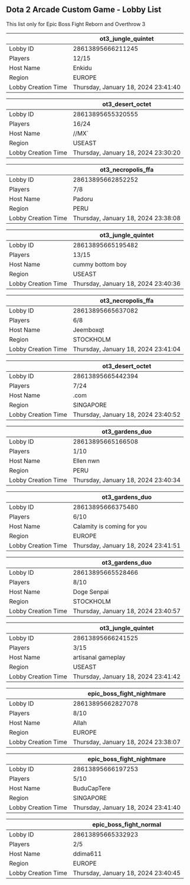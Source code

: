 ## Dota 2 Arcade Custom Game - Lobby List

This list only for Epic Boss Fight Reborn and Overthrow 3

|  | ot3_jungle_quintet |
| ------ | ------ |
| Lobby ID | 28613895666211245 |
| Players | 12/15 |
| Host Name | Enkidu |
| Region | EUROPE |
| Lobby Creation Time | Thursday, January 18, 2024 23:41:40 |


|  | ot3_desert_octet |
| ------ | ------ |
| Lobby ID | 28613895655320555 |
| Players | 16/24 |
| Host Name | //MX` |
| Region | USEAST |
| Lobby Creation Time | Thursday, January 18, 2024 23:30:20 |


|  | ot3_necropolis_ffa |
| ------ | ------ |
| Lobby ID | 28613895662852252 |
| Players | 7/8 |
| Host Name | Padoru |
| Region | PERU |
| Lobby Creation Time | Thursday, January 18, 2024 23:38:08 |


|  | ot3_jungle_quintet |
| ------ | ------ |
| Lobby ID | 28613895665195482 |
| Players | 13/15 |
| Host Name | cummy bottom boy |
| Region | USEAST |
| Lobby Creation Time | Thursday, January 18, 2024 23:40:36 |


|  | ot3_necropolis_ffa |
| ------ | ------ |
| Lobby ID | 28613895665637082 |
| Players | 6/8 |
| Host Name | Jeemboxqt |
| Region | STOCKHOLM |
| Lobby Creation Time | Thursday, January 18, 2024 23:41:04 |


|  | ot3_desert_octet |
| ------ | ------ |
| Lobby ID | 28613895665442394 |
| Players | 7/24 |
| Host Name | .com |
| Region | SINGAPORE |
| Lobby Creation Time | Thursday, January 18, 2024 23:40:52 |


|  | ot3_gardens_duo |
| ------ | ------ |
| Lobby ID | 28613895665166508 |
| Players | 1/10 |
| Host Name | Ellen nwn |
| Region | PERU |
| Lobby Creation Time | Thursday, January 18, 2024 23:40:34 |


|  | ot3_gardens_duo |
| ------ | ------ |
| Lobby ID | 28613895666375480 |
| Players | 6/10 |
| Host Name | Calamity is coming for you |
| Region | EUROPE |
| Lobby Creation Time | Thursday, January 18, 2024 23:41:51 |


|  | ot3_gardens_duo |
| ------ | ------ |
| Lobby ID | 28613895665528466 |
| Players | 8/10 |
| Host Name | Doge Senpai |
| Region | STOCKHOLM |
| Lobby Creation Time | Thursday, January 18, 2024 23:40:57 |


|  | ot3_jungle_quintet |
| ------ | ------ |
| Lobby ID | 28613895666241525 |
| Players | 3/15 |
| Host Name | artisanal gameplay |
| Region | USEAST |
| Lobby Creation Time | Thursday, January 18, 2024 23:41:42 |


|  | epic_boss_fight_nightmare |
| ------ | ------ |
| Lobby ID | 28613895662827078 |
| Players | 8/10 |
| Host Name | Allah |
| Region | EUROPE |
| Lobby Creation Time | Thursday, January 18, 2024 23:38:07 |


|  | epic_boss_fight_nightmare |
| ------ | ------ |
| Lobby ID | 28613895666197253 |
| Players | 5/10 |
| Host Name | BuduCapTere |
| Region | SINGAPORE |
| Lobby Creation Time | Thursday, January 18, 2024 23:41:40 |


|  | epic_boss_fight_normal |
| ------ | ------ |
| Lobby ID | 28613895665332923 |
| Players | 2/5 |
| Host Name | ddima611 |
| Region | EUROPE |
| Lobby Creation Time | Thursday, January 18, 2024 23:40:45 |


